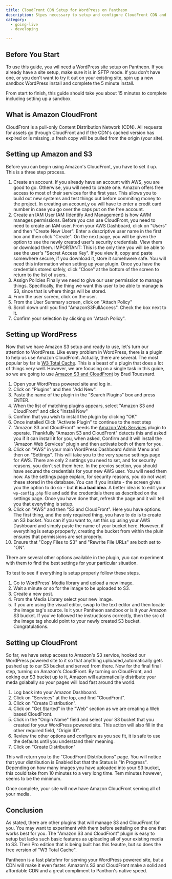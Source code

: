 ```yaml
---
title: CloudFront CDN Setup for WordPress on Pantheon 
description: Stpes necessary to setup and configure CloudFront CDN and WordPress on Pantheon
category:
  - going-live
  - developing

---
```


## Before You Start
To use this guide, you wil need a WordPress site setup on Pantheon. If you already have a site setup, make sure it is in SFTP mode. If you don't have one, or you don't want to try it out on your existing site, spin up a new sandbox WordPress install and complete the 5 minute install.

From start to finish, this guide should take you about 15 minutes to complete including setting up a sandbox 

## What is Amazon CloudFront

CloudFront is a pull-only Content Distribution Network (CDN). All requests for assets go through CloudFront and if the CDN's cached version has expired or is missing, a fresh copy will be pulled from the origin (your site).

## Setting up Amazon and S3
Before you can begin using Amazon's CloudFront, you have to set it up. This is a three step process. 

1. Create an account. 
If you already have an account with AWS, you are good to go. Otherwise, you will need to create one. Amazon offers free access to most of their services for the first year. This allows you to build out new systems and test things out before commiting money to the project. In creating an account,y ou will have to enter a credit card number in case you go over the caps put on the free account. 
1. Create an IAM User
IAM (Identify And Management) is how AWM manages permissions. Before you can use CloudFront, you need to need to create an IAM user. From your AWS Dashboard, click on "Users" and then "Create New User". Enter a descriptive user name in the first box and then click "Create". On the next page, you will be given the option to see the newly created user's security credentials. View them or download them. IMPORTANT: This is the only time you will be able to see the user's "Secret Access Key". If you view it, copy and paste somewhere secure, if you download it, store it somehwere safe. You will need this information when setting up your plugin. Once you have the credentials stored safely, click "Close" at the bottom of the screen to return to the list of users.
1. Assign Policies
Finally we need to give our user permission to manage things. Specifically, the thing we want this user to be able to manage is S3, since that is where things will be stored. 
  1. From the user screen, click on the user.
  1. From the User Summary screen, click on "Attach Policy"
  1. Scroll down until you find "AmazonS3FullAccess". Check the box next to it. 
  1. Confirm your selection by clicking on "Attach Policy".

## Setting up WordPress
Now that we have Amazon S3 setup and ready to use, let's turn our attention to WordPress. Like every problem in WordPress, there is a plugin to help us use Amazon CloudFront. Actually, there are several. The most popular by far is [W3 Total Cache](). This is a beast of a plugin that does a lot of things very well. However, we are focusing on a single task in this guide, so we are going to use [Amazon S3 and CloudFront]() by Brad Touesnard. 

1. Open your WordPress powered site and log in.
1. Click on "Plugins" and then "Add New". 
1. Paste the name of the plugin in the "Search Plugins" box and press ENTER.
1. When the list of matching plugins appears, select "Amazon S3 and CloudFront" and click "Install Now"
1. Confirm that you wish to install the plugin by clicking "OK"
1. Once installed Click "Activate Plugin" to continue to the next step
1. "Amazon S3 and CloudFront" needs the [Amazon Web Services]() plugin to operate. Thankfully "Amazon S3 and CloudFront" detects this and asked you if it can install it for you, when asked, Confirm and it will install the "Amazon Web Services" plugin and then activate both of them for you.
1. Click on "AWS" in your main WordPress Dashboard Admin Menu and then on "Settings". This will take you to the very sparse settings page for AWS. There are only 2 settings you need to set, and for security reasons, you don't set them here. In the previos section, you should have secured the credentials for your new AWS user. You will need them now. As the settings page explain, for security reasons, you do not want these stored in the database. You can if you insiste - the screen gives you the option to do so - but **it is a bad idea**.
A better idea is to edit your `wp-config.php` file and add the credentials there as described on the settings page. Once you have done that, refresh the page and it will tell you that everything is setup.
1. Click on "AWS" and then "S3 and CloudFront". Here you have options. The first thing, and the only required thing, you have to do is to create an S3 bucket. You can if you want to, set this up using your AWS Dashboard and simply paste the name of your bucket here. However, if everything is setup prpoperly, creating the bucket from within the pluin ensures that permissions are set properly.
1. Ensure that "Copy Files to S3" and "Rewrite File URLs" are both set to "ON". 

There are several other options available in the plugin, yuo can experiment with them to find the best settings for your particular situation.

To test to see if everything is setup properly follow these steps.

1. Go to WordPress' Media library and upload a new image. 
1. Wait a minute or so for the image to be uploaded to S3. 
1. Create a new post.
1. From the Media Library select your new image. 
1. If you are using the visual editor, swap to the text editor and then locate the image tag's source. Is it your Pantheon sandbox or is it your Amazon S3 bucket. If you've followed the instructiosns correctly, then the src of the image tag should point to your newly created S3 bucket. Congratulations.

## Setting up CloudFront
So far, we have setup access to Amazon's S3 service, hooked our WordPress powered site to it so that anything uploaded,automatically gets pushed up to our S3 bucket and served from there. Now for the final final step, turning on Amazon's CloudFront.  By turning on CloudFront, and ooking our S3 bucket up to it, Amazon will automatically distribute your meda golabally so your pages will load fast around the world. 

1. Log back into your Amazon Dashboard. 
1. Click on "Services" at the top, and find "CloudFront".
1. Click on "Create Distribution".
1. Click on "Get Started" in the "Web" section as we are creating a Web based CloudFront.
1. Click in the "Origin Name" field and select your S3 bucket that you created for your WordPress powered site. This action will also fill in the other required field, "Origin ID".
1. Review the other options and configure as you see fit, it is safe to use the defaults until you understand their meaning.
1. Click on "Create Distribution"

This will return you to the "CloudFront Distributions" page. You will notice that your distribution is Enabled but that the Status is "In Progress". Depending on how many images you have uploaded into your S3 bucket, this could take from 10 minutes to a very long time. Tem minutes however, seems to be the minimum.

Once complete, your site will now have Amazon CloudFront serving all of your media.

## Conclusion
As stated, there are other plugins that will manage S3 and CloudFront for you. You may want to experiment with them before setteling on the one that works best for you. The "Amazon S3 and CloudFront" plugin is easy to setup but lacks such basic features as uploading all of your existing media to S3. Their Pro edition that is being built has this feautre, but so does the free version of "W3 Total Cache".

Pantheon is a fast platofmr for serving your WordPress powered site, but a CDN will make it even faster. Amazon's S3 and CloudFront make a solid and affordable CDN and a great compliment to Panthon's native speed.

